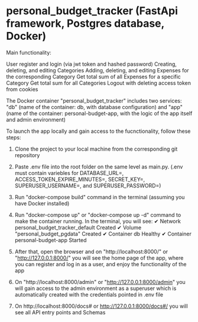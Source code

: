 # personal_budget_tracker (FastApi framework, Postgres database, Docker)

Main functionality:

User register and login (via jwt token and hashed password)
Creating, deleting, and editing Categories
Adding, deleting, and editing Expenses for the corresponding Category
Get total sum of all Expenses for a specific Category
Get total sum for all Categories
Logout with deleting access token from cookies

The Docker container "personal_budget_tracker" includes two services: "db" (name of the container: db, with database configuration) and "app" (name of the container: personal-budget-app, with the logic of the app itself and admin environment)

To launch the app locally and gain access to the fucnctionality, follow these steps:

1. Clone the project to your local machine from the corresponding git repository

2. Paste .env file into the root folder on the same level as main.py. (.env must contain variebles for DATABASE_URL=, ACCESS_TOKEN_EXPIRE_MINUTES=, SECRET_KEY=, SUPERUSER_USERNAME=, and SUPERUSER_PASSWORD=)

3.  Run "docker-compose build" command in the terminal (assuming you have Docker installed)

4. Run "docker-compose up" or "docker-compose up -d" command to make the container running. In the terminal, you will see:
 ✔ Network personal_budget_tracker_default Created
 ✔ Volume "personal_budget_pgdata" Created
 ✔ Container db Healthy
 ✔ Container personal-budget-app Started

 5. After that, open the browser and on "http://localhost:8000/" or "http://127.0.0.1:8000/" you will see the home page of the app, where you can register and log in as a user, and enjoy the functionality of the app
 
 6. On "http://localhost:8000/admin" or "http://127.0.0.1:8000/admin" you will gain access to the admin environment as a superuser which is automatically created with the credentials pointed in .env file

 7. On http://localhost:8000/docs# or http://127.0.0.1:8000/docs#/ you will see all API entry points and Schemas